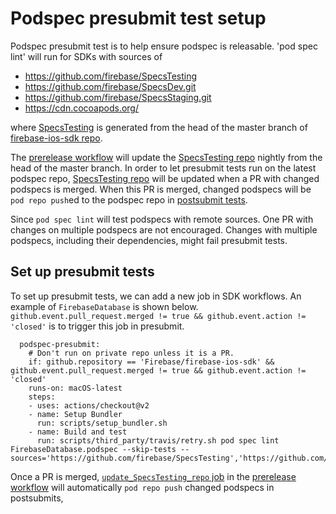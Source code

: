 # Podspec presubmit test setup

Podspec presubmit test is to help ensure podspec is releasable. 'pod spec lint' will run for SDKs
with sources of

- https://github.com/firebase/SpecsTesting
- https://github.com/firebase/SpecsDev.git
- https://github.com/firebase/SpecsStaging.git
- https://cdn.cocoapods.org/

where [SpecsTesting](https://github.com/firebase/SpecsTesting) is generated from the head of the
master branch of [firebase-ios-sdk repo](https://github.com/firebase/firebase-ios-sdk).

The [prerelease workflow](https://github.com/firebase/firebase-ios-sdk/blob/master/.github/workflows/prerelease.yml#L11-L46)
will update the [SpecsTesting repo](https://github.com/firebase/SpecsTesting) nightly from the
head of the master branch.
In order to let presubmit tests run on the latest podspec repo, [SpecsTesting repo](https://github.com/firebase/SpecsTesting)
will be updated when a PR with changed podspecs is merged.
When this PR is merged, changed podspecs will be `pod repo push`ed to the podspec repo in
[postsubmit tests](https://github.com/firebase/firebase-ios-sdk/blob/master/.github/workflows/prerelease.yml#L48-L94).

Since `pod spec lint` will test podspecs with remote sources. One PR with changes on multiple
podspecs are not encouraged. Changes with multiple podspecs, including their dependencies, might
fail presubmit tests.

## Set up presubmit tests

To set up presubmit tests, we can add a new job in SDK workflows. An example of `FirebaseDatabase`
is shown below.
`github.event.pull_request.merged != true && github.event.action != 'closed'` is to trigger this
job in presubmit.
```
  podspec-presubmit:
    # Don't run on private repo unless it is a PR.
    if: github.repository == 'Firebase/firebase-ios-sdk' && github.event.pull_request.merged != true && github.event.action != 'closed'
    runs-on: macOS-latest
    steps:
    - uses: actions/checkout@v2
    - name: Setup Bundler
      run: scripts/setup_bundler.sh
    - name: Build and test
      run: scripts/third_party/travis/retry.sh pod spec lint FirebaseDatabase.podspec --skip-tests --sources='https://github.com/firebase/SpecsTesting','https://github.com/firebase/SpecsDev.git','https://github.com/firebase/SpecsStaging.git','https://cdn.cocoapods.org/'

```

Once a PR is merged, [`update_SpecsTesting_repo` job](https://github.com/firebase/firebase-ios-sdk/blob/master/.github/workflows/prerelease.yml#L48)
in the [prerelease workflow](https://github.com/firebase/firebase-ios-sdk/blob/master/.github/workflows/prerelease.yml)
will automatically `pod repo push` changed podspecs in postsubmits,
